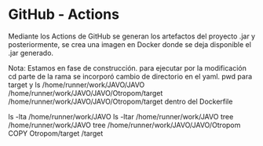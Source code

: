 # GitHub - Actions

Mediante los Actions de GitHub se generan los artefactos del proyecto .jar y posteriormente, se crea una imagen en Docker donde se deja disponible el .jar generado.


Nota:
Estamos en fase de construcción.
para ejecutar por la modificación cd parte de la rama
se incorporó cambio de directorio en el yaml. 
pwd para target y ls 
/home/runner/work/JAVO/JAVO  
/home/runner/work/JAVO/JAVO/Otropom/target
/home/runner/work/JAVO/JAVO/Otropom/target dentro del Dockerfile  

ls -lta /home/runner/work/JAVO
ls -ltar /home/runner/work/JAVO
tree /home/runner/work/JAVO
 tree /home/runner/work/JAVO/JAVO/Otropom
 COPY Otropom/target /target

